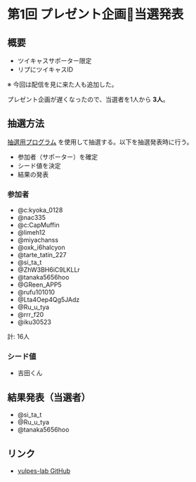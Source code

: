 # 第1回 プレゼント企画🎁当選発表

## 概要

- ツイキャスサポーター限定
- リプにツイキャスID

※ 今回は配信を見に来た人も追加した。

プレゼント企画が遅くなったので、当選者を1人から **3人**。

## 抽選方法

[抽選用プログラム](https://github.com/vulpes-lab/vulpes-lab.github.io/blob/master/stream/present_1st/result.py) を使用して抽選する。以下を抽選発表時に行う。

- 参加者（サポーター）を確定
- シード値を決定
- 結果の発表

### 参加者

- @c:kyoka_0128
- @nac335
- @c:CapMuffin
- @limeh12
- @miyachanss
- @oxk_i6halcyon
- @tarte_tatin_227
- @si_ta_t
- @ZhW3BH6iC9LKLLr
- @tanaka5656hoo
- @GReen_APP5
- @rufu101010
- @Lta4Oep4Qg5JAdz
- @Ru_u_tya
- @rrr_f20
- @iku30523

計: 16人

### シード値

- 吉田くん

## 結果発表（当選者）

- @si_ta_t
- @Ru_u_tya
- @tanaka5656hoo

## リンク

- [vulpes-lab GitHub](https://github.com/vulpes-lab/vulpes-lab.github.io)